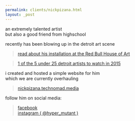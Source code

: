 ```yaml
---
permalink: clients/nickpizana.html
layout: _post
---
```

            
an extremely talented artist  
but also a good friend from highschool

recently has been blowing up in the detroit art scene

> [read about his installation at the Red Bull House of Art](https://www.redbull.com/us/en/stories/1331690125340/nick-pizana-at-red-bull-house-of-art)

> [1 of the 5 under 25 detroit artists to watch in 2015](https://www.examiner.com/list/5-detroit-artists-25-or-under-to-watch-2015)

i created and hosted a simple website for him  
which we are currently overhauling

> [nickpizana.technomad.media](//nickpizana.technomad.media)

follow him on social media:

> [facebook](https://www.facebook.com/nickypistheman)  
> [instagram ( @hyper_mutant )](//instagram.com/hyper_mutant.html)

